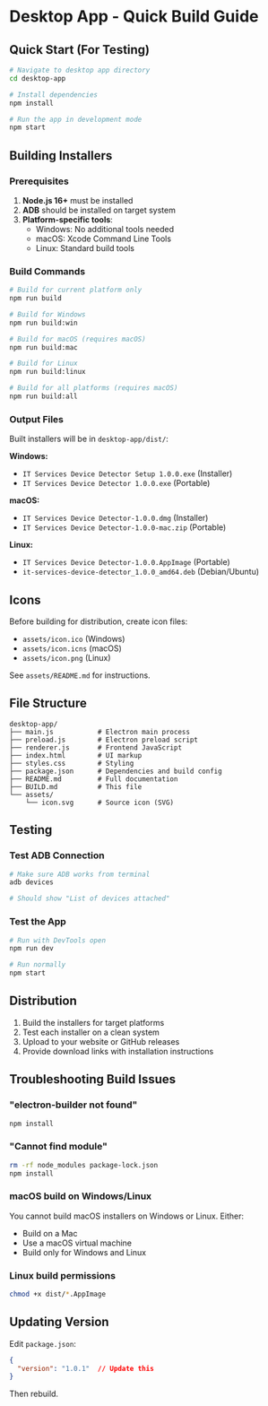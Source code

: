 # Desktop App - Quick Build Guide

## Quick Start (For Testing)

```bash
# Navigate to desktop app directory
cd desktop-app

# Install dependencies
npm install

# Run the app in development mode
npm start
```

## Building Installers

### Prerequisites
1. **Node.js 16+** must be installed
2. **ADB** should be installed on target system
3. **Platform-specific tools**:
   - Windows: No additional tools needed
   - macOS: Xcode Command Line Tools
   - Linux: Standard build tools

### Build Commands

```bash
# Build for current platform only
npm run build

# Build for Windows
npm run build:win

# Build for macOS (requires macOS)
npm run build:mac

# Build for Linux
npm run build:linux

# Build for all platforms (requires macOS)
npm run build:all
```

### Output Files

Built installers will be in `desktop-app/dist/`:

**Windows:**
- `IT Services Device Detector Setup 1.0.0.exe` (Installer)
- `IT Services Device Detector 1.0.0.exe` (Portable)

**macOS:**
- `IT Services Device Detector-1.0.0.dmg` (Installer)
- `IT Services Device Detector-1.0.0-mac.zip` (Portable)

**Linux:**
- `IT Services Device Detector-1.0.0.AppImage` (Portable)
- `it-services-device-detector_1.0.0_amd64.deb` (Debian/Ubuntu)

## Icons

Before building for distribution, create icon files:
- `assets/icon.ico` (Windows)
- `assets/icon.icns` (macOS)
- `assets/icon.png` (Linux)

See `assets/README.md` for instructions.

## File Structure

```
desktop-app/
├── main.js           # Electron main process
├── preload.js        # Electron preload script
├── renderer.js       # Frontend JavaScript
├── index.html        # UI markup
├── styles.css        # Styling
├── package.json      # Dependencies and build config
├── README.md         # Full documentation
├── BUILD.md          # This file
└── assets/          
    └── icon.svg      # Source icon (SVG)
```

## Testing

### Test ADB Connection
```bash
# Make sure ADB works from terminal
adb devices

# Should show "List of devices attached"
```

### Test the App
```bash
# Run with DevTools open
npm run dev

# Run normally
npm start
```

## Distribution

1. Build the installers for target platforms
2. Test each installer on a clean system
3. Upload to your website or GitHub releases
4. Provide download links with installation instructions

## Troubleshooting Build Issues

### "electron-builder not found"
```bash
npm install
```

### "Cannot find module"
```bash
rm -rf node_modules package-lock.json
npm install
```

### macOS build on Windows/Linux
You cannot build macOS installers on Windows or Linux. Either:
- Build on a Mac
- Use a macOS virtual machine
- Build only for Windows and Linux

### Linux build permissions
```bash
chmod +x dist/*.AppImage
```

## Updating Version

Edit `package.json`:
```json
{
  "version": "1.0.1"  // Update this
}
```

Then rebuild.
